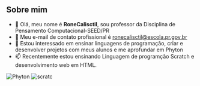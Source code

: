 
## Sobre mim


- 👋 Olá, meu nome é **RoneCalisctil**, sou professor da Disciplina de Pensamento Computacional-SEED/PR
- 👋 Meu e-mail de contato profissional é ronecalisctil@escola.pr.gov.br 
- 👀 Estou interessado em ensinar linguagens de programação, criar e desenvolver projetos com meus alunos e me aprofundar em Phyton
- 📫 Recentemente estou ensinando Linguagem de programção Scratch e desenvolvimento web em HTML.

![Phyton](https://img.shields.io/badge/Python-FFD43B?style=for-the-badge&logo=python&logoColor=blue)
![ scratc](https://img.shields.io/badge/Scratch-4D97FF?style=for-the-badge&logo=Scratch&logoColor=white)

